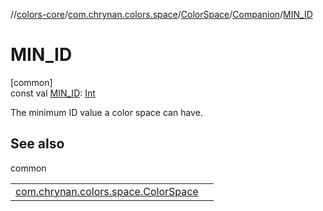 //[colors-core](../../../../index.md)/[com.chrynan.colors.space](../../index.md)/[ColorSpace](../index.md)/[Companion](index.md)/[MIN_ID](-m-i-n_-i-d.md)

# MIN_ID

[common]\
const val [MIN_ID](-m-i-n_-i-d.md): [Int](https://kotlinlang.org/api/latest/jvm/stdlib/kotlin/-int/index.html)

The minimum ID value a color space can have.

## See also

common

| | |
|---|---|
| [com.chrynan.colors.space.ColorSpace](../id.md) |  |
